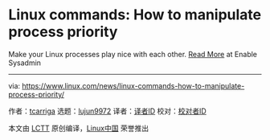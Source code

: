 [#]: collector: (lujun9972)
[#]: translator: ( )
[#]: reviewer: ( )
[#]: publisher: ( )
[#]: url: ( )
[#]: subject: (Linux commands: How to manipulate process priority )
[#]: via: (https://www.linux.com/news/linux-commands-how-to-manipulate-process-priority/)
[#]: author: (tcarriga https://www.redhat.com/sysadmin/manipulate-process-priority)

Linux commands: How to manipulate process priority 
======

Make your Linux processes play nice with each other.
[Read More][1] at Enable Sysadmin

--------------------------------------------------------------------------------

via: https://www.linux.com/news/linux-commands-how-to-manipulate-process-priority/

作者：[tcarriga][a]
选题：[lujun9972][b]
译者：[译者ID](https://github.com/译者ID)
校对：[校对者ID](https://github.com/校对者ID)

本文由 [LCTT](https://github.com/LCTT/TranslateProject) 原创编译，[Linux中国](https://linux.cn/) 荣誉推出

[a]: https://www.redhat.com/sysadmin/manipulate-process-priority
[b]: https://github.com/lujun9972
[1]: https://www.redhat.com/sysadmin/manipulate-process-priority
